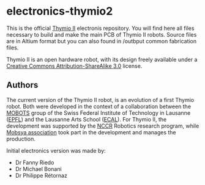 # electronics-thymio2

This is the official [Thymio II](www.thymio.org) electronis repository.
You will find here all files necessary to build and make the main PCB of Thymio II robots.
Source files are in Altium format but you can also found in /outbput common fabrication files. 

Thymio II is an open hardware robot, with its design freely available under a [Creative Commons Attribution-ShareAlike 3.0](https://creativecommons.org/licenses/by-sa/3.0/) license.

## Authors

The current version of the Thymio II robot, is an evolution of a first Thymio robot. 
Both were developed in the context of a collaboration between the [MOBOTS](http://mobots.epfl.ch/) group of the Swiss Federal Institute of Technology in Lausanne ([EPFL](www.epfl.ch)) and the Lausanne Arts School ([ECAL](http://www.ecal.ch)).
For Thymio II, the development was supported by the [NCCR](https://www.nccr-robotics.ch/) Robotics research program, while [Mobsya association](www.mobsya.org) took part in the development and manages the production.

Initial electronics version was made by:
* Dr Fanny Riedo
* Dr Michael Bonani
* Dr Philippe Rétornaz
